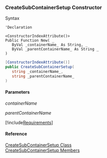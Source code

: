 ﻿### CreateSubContainerSetup Constructor

Syntax

```vbnet
'Declaration

<ConstructorIndexAttribute()>
Public Function New( _
   ByVal _containerName_ As String, _
   ByVal _parentContainerName_ As String _
)
```

```csharp
[ConstructorIndexAttribute()]
public CreateSubContainerSetup( 
   string _containerName_,
   string _parentContainerName_
)
```

#### Parameters

_containerName_

_parentContainerName_

[!include[Requirements](../partials/requirements.md)]

#### Reference

[CreateSubContainerSetup Class](FChoice.Toolkits.Clarify~FChoice.Toolkits.Clarify.Logistics.CreateSubContainerSetup.md)  
[CreateSubContainerSetup Members](FChoice.Toolkits.Clarify~FChoice.Toolkits.Clarify.Logistics.CreateSubContainerSetup_members.md)